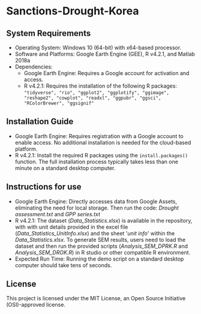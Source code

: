 # Sanctions-Drought-Korea

## System Requirements
- Operating System: Windows 10 (64-bit) with x64-based processor.
- Software and Platforms: Google Earth Engine (GEE), R v4.2.1, and Matlab 2018a
- Dependencies:
  - Google Earth Engine: Requires a Google account for activation and access.
  - R v4.2.1: Requires the installation of the following R packages: `"tidyverse", "rio", "ggplot2", "ggplotify", "ggimage", "reshape2", "cowplot", "readxl", "ggpubr", "ggsci", "RColorBrewer", "ggsignif"`

## Installation Guide
- Google Earth Engine: Requires registration with a Google account to enable access. No additional installation is needed for the cloud-based platform. 
- R v4.2.1: Install the required R packages using the `install.packages()` function. The full installation process typically takes less than one minute on a standard desktop computer. 

## Instructions for use
- Google Earth Engine: Directly accesses data from Google Assets, eliminating the need for local storage. Then run the code: *Drought assessment.txt* and *GPP series.txt*
- R v4.2.1: The dataset (*Data_Statistics.xlsx*) is available in the repository, with with unit details provided in the excel file (*Data_Statistics_UnitInfo.xlsx*) and the sheet '*unit info*' within the *Data_Statistics.xlsx*. To generate SEM results, users need to load the dataset and then run the provided scripts (*Analysis_SEM_DPRK.R* and *Analysis_SEM_DROK.R*) in R studio or other compatible R environment. 
- Expected Run Time: Running the demo script on a standard desktop computer should take tens of seconds.

## License
This project is licensed under the MIT License, an Open Source Initiative (OSI)-approved license. 